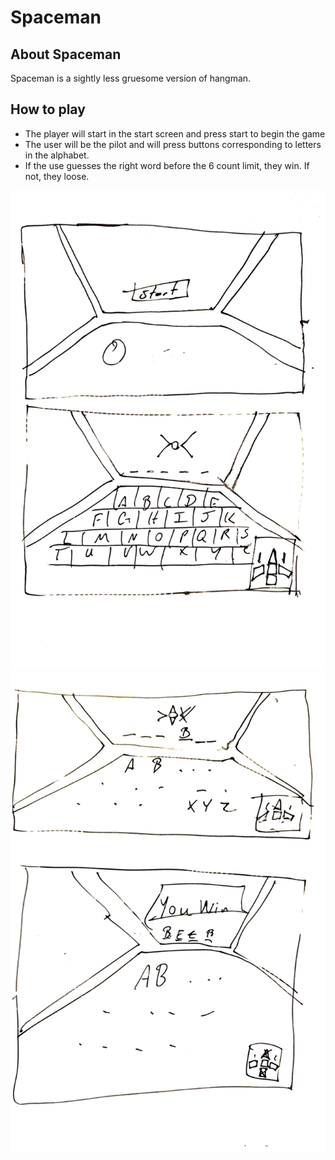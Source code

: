 # Spaceman

## About Spaceman
Spaceman is a sightly less gruesome version of hangman.

## How to play
- The player will start in the start screen and press start to begin the game
- The user will be the pilot and will press buttons corresponding to letters in the alphabet.
- If the use guesses the right word before the 6 count limit, they win. If not, they loose.

![spacemanframework1](./Org+Plan/spacemanwireframe1.png)
![spacemanframework2](./Org+Plan/spacemanwireframe2.png)
